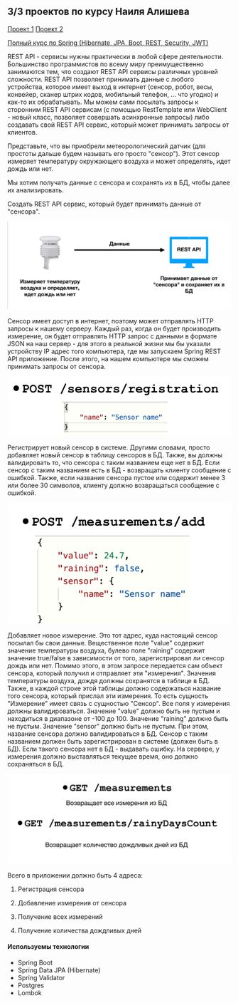 ## 3/3 проектов по курсу Наиля Алишева
[Проект 1](https://github.com/19Turboboy90/library-of-books-project1)
[Проект 2](https://github.com/19Turboboy90/library-of-books-project2)

[Полный курс по Spring (Hibernate, JPA, Boot, REST, Security, JWT)](https://swiftbook.org/courses/438/show_promo/)

REST API - сервисы нужны практически в любой сфере деятельности.
Большинство программистов по всему миру преимущественно
занимаются тем, что создают REST API сервисы различных уровней
сложности.
REST API позволяет принимать данные с любого устройства,
которое имеет выход в интернет (сенсор, робот, весы, конвейер,
сканер штрих кодов, мобильный телефон, ... что угодно) и как-то
их обрабатывать.
Мы можем сами посылать запросы к сторонним REST API сервисам
(с помощью RestTemplate или WebClient - новый класс,
позволяет совершать асинхронные запросы) либо создавать свой
REST API сервис, который может принимать запросы от клиентов.

Представьте, что вы приобрели метеорологический датчик (для
простоты дальше будем называть его просто "сенсор"). Этот сенсор
измеряет температуру окружающего воздуха и может определять,
идет дождь или нет.

Мы хотим получать данные с сенсора и сохранять их в БД, чтобы
далее их анализировать.

Создать REST API сервис, который будет принимать данные от
"сенсора".

![screen-1.jpg](src/main/resources/static/screen-1.jpg)

Сенсор имеет доступ в интернет, поэтому может отправлять HTTP запросы к
нашему серверу.
Каждый раз, когда он будет производить измерение, он будет отправлять HTTP
запрос с данными в формате JSON на наш сервер - для этого в реальной жизни
мы бы указали устройству IP адрес того компьютера, где мы запускаем Spring
REST API приложение. После этого, на нашем компьютере мы сможем
принимать запросы от сенсора.

![screen-2.jpg](src/main/resources/static/screen-2.jpg)

Регистрирует новый сенсор в системе. Другими словами, просто добавляет новый
сенсор в таблицу сенсоров в БД.
Также, вы должны валидировать то, что сенсора с таким названием еще нет в БД. Если сенсор с таким названием есть в БД -
возвращать
клиенту сообщение с ошибкой.
Также, если название сенсора пустое или содержит менее 3 или более 30 символов,
клиенту должно возвращаться сообщение с ошибкой.

![screen-3.jpg](src/main/resources/static/screen-3.jpg)

Добавляет новое измерение. Это тот адрес, куда настоящий сенсор посылал бы свои данные.
Вещественное поле "value" содержит значение температуры воздуха, булево поле "raining" содержит
значение true/false в зависимости от того, зарегистрировал ли сенсор дождь или нет. Помимо этого, в
этом запросе передается сам объект сенсора, который получил и отправляет эти "измерения".
Значения температуры воздуха, дождя должны сохранятся в таблице в БД. Также, в каждой строке этой
таблицы должно содержаться название того сенсора, который прислал эти измерения. То есть
сущность "Измерение" имеет связь с сущностью "Сенсор".
Все поля у измерения должны валидироваться.
Значение "value" должно быть не пустым и находиться в диапазоне от -100 до 100.
Значение "raining" должно быть не пустым.
Значение "sensor" должно быть не пустым. При этом, название сенсора должно валидироваться в БД.
Сенсор с таким названием должен быть зарегистрирован в системе (должен быть в БД).
Если такого сенсора нет в БД - выдавать ошибку. На сервере, у измерения должно выставляться текущее время, оно должно
сохраняться в БД.

![screen-4.jpg](src/main/resources/static/screen-4.jpg)

Всего в приложении должно быть 4 адреса:

1) Регистрация сенсора

2) Добавление измерения от сенсора

3) Получение всех измерений

4) Получение количества дождливых дней

#### Используемы технологии

- Spring Boot
- Spring Data JPA (Hibernate)
- Spring Validator
- Postgres
- Lombok
